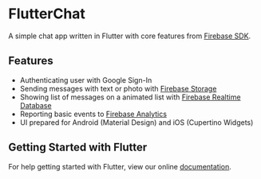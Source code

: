 # FlutterChat

A simple chat app written in Flutter with core features from [Firebase SDK](https://firebase.google.com/).

## Features
- Authenticating user with Google Sign-In
- Sending messages with text or photo with [Firebase Storage](https://firebase.google.com/products/storage/)
- Showing list of messages on a animated list with [Firebase Realtime Database](https://firebase.google.com/products/realtime-database/)
- Reporting basic events to [Firebase Analytics](https://firebase.google.com/products/analytics/)
- UI prepared for Android (Material Design) and iOS (Cupertino Widgets)

## Getting Started with Flutter

For help getting started with Flutter, view our online
[documentation](http://flutter.io/).
